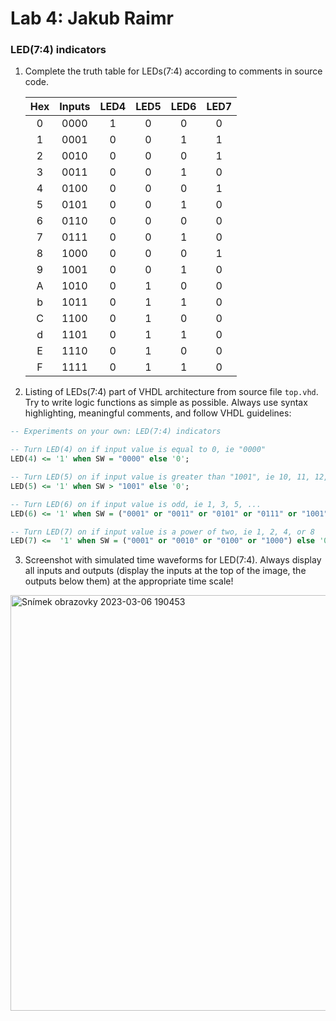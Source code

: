 # Lab 4: Jakub Raimr

### LED(7:4) indicators

1. Complete the truth table for LEDs(7:4) according to comments in source code.

   | **Hex** | **Inputs** | **LED4** | **LED5** | **LED6** | **LED7** |
   | :-: | :-: | :-: | :-: | :-: | :-: |
   | 0 | 0000 | 1 | 0 | 0 | 0 |
   | 1 | 0001 | 0 | 0 | 1 | 1 |
   | 2 | 0010 | 0 | 0 | 0 | 1 |
   | 3 | 0011 | 0 | 0 | 1 | 0 |
   | 4 | 0100 | 0 | 0 | 0 | 1 |
   | 5 | 0101 | 0 | 0 | 1 | 0 |
   | 6 | 0110 | 0 | 0 | 0 | 0 |
   | 7 | 0111 | 0 | 0 | 1 | 0 |
   | 8 | 1000 | 0 | 0 | 0 | 1 |
   | 9 | 1001 | 0 | 0 | 1 | 0 |
   | A | 1010 | 0 | 1 | 0 | 0 |
   | b | 1011 | 0 | 1 | 1 | 0 |
   | C | 1100 | 0 | 1 | 0 | 0 |
   | d | 1101 | 0 | 1 | 1 | 0 |
   | E | 1110 | 0 | 1 | 0 | 0 |
   | F | 1111 | 0 | 1 | 1 | 0 |


2. Listing of LEDs(7:4) part of VHDL architecture from source file `top.vhd`. Try to write logic functions as simple as possible. Always use syntax highlighting, meaningful comments, and follow VHDL guidelines:

```vhdl
-- Experiments on your own: LED(7:4) indicators

-- Turn LED(4) on if input value is equal to 0, ie "0000"
LED(4) <= '1' when SW = "0000" else '0';

-- Turn LED(5) on if input value is greater than "1001", ie 10, 11, 12, ...
LED(5) <= '1' when SW > "1001" else '0';

-- Turn LED(6) on if input value is odd, ie 1, 3, 5, ...
LED(6) <= '1' when SW = ("0001" or "0011" or "0101" or "0111" or "1001" or "1011" or "1101" or "1111") else '0';

-- Turn LED(7) on if input value is a power of two, ie 1, 2, 4, or 8
LED(7) <=  '1' when SW = ("0001" or "0010" or "0100" or "1000") else '0';
```


3. Screenshot with simulated time waveforms for LED(7:4). Always display all inputs and outputs (display the inputs at the top of the image, the outputs below them) at the appropriate time scale!

<img width="665" alt="Snímek obrazovky 2023-03-06 190453" src="https://user-images.githubusercontent.com/95495159/223193763-80d60300-7d70-41b5-bab5-a1edf82f9f27.png">



